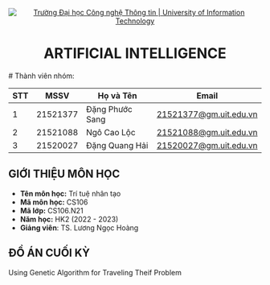 <!-- Banner -->
<p align="center">
  <a href="https://www.uit.edu.vn/" title="Trường Đại học Công nghệ Thông tin" style="border: none;">
    <img src="https://i.imgur.com/WmMnSRt.png" alt="Trường Đại học Công nghệ Thông tin | University of Information Technology">
  </a>
</p>

<!-- Title -->
<h1 align="center"><b>ARTIFICIAL INTELLIGENCE</b></h1>
<!-- Main -->
# Thành viên nhóm:

| STT           | MSSV          | Họ và Tên        | Email                   |
| ------------- | ------------- | ---------------- | ----------------------- |
| 1             | 21521377      | Đặng Phước Sang  | 21521377@gm.uit.edu.vn  |
| 2             | 21521088      | Ngô Cao Lộc      | 21521088@gm.uit.edu.vn  |
| 3             | 21520027      | Đặng Quang Hải   | 21520027@gm.uit.edu.vn  |
## GIỚI THIỆU MÔN HỌC
* **Tên môn học:** Trí tuệ nhân tạo
* **Mã môn học:** CS106
* **Mã lớp:** CS106.N21
* **Năm học:** HK2 (2022 - 2023)
* **Giảng viên**: TS. Lương Ngọc Hoàng

## ĐỒ ÁN CUỐI KỲ
Using Genetic Algorithm for Traveling Theif Problem
